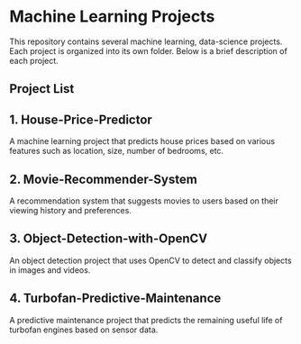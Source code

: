 # Machine Learning Projects

This repository contains several machine learning, data-science projects. Each project is organized into its own folder. Below is a brief description of each project.

## Project List

## 1. House-Price-Predictor
A machine learning project that predicts house prices based on various features such as location, size, number of bedrooms, etc.

## 2. Movie-Recommender-System
A recommendation system that suggests movies to users based on their viewing history and preferences.

## 3. Object-Detection-with-OpenCV
An object detection project that uses OpenCV to detect and classify objects in images and videos.

## 4. Turbofan-Predictive-Maintenance
A predictive maintenance project that predicts the remaining useful life of turbofan engines based on sensor data.
